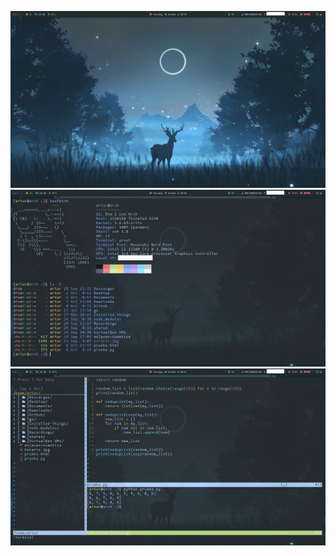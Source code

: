 ![](Screenshots/1602140317.png?raw=true)
![](Screenshots/1602140427.png?raw=true)
![](Screenshots/1602140473.png?raw=true)
